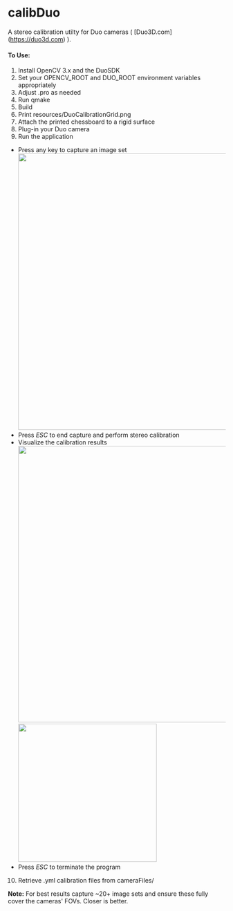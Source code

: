 # calibDuo

A stereo calibration utilty for Duo cameras ( [Duo3D.com] (https://duo3d.com) ).

#### To Use:
1. Install OpenCV 3.x and the DuoSDK
2. Set your OPENCV_ROOT and DUO_ROOT environment variables appropriately
3. Adjust .pro as needed
4. Run qmake
5. Build
6. Print resources/DuoCalibrationGrid.png
7. Attach the printed chessboard to a rigid surface
8. Plug-in your Duo camera
9. Run the application
 * Press any key to capture an image set
   <img src="https://cloud.githubusercontent.com/assets/10792438/12801390/5f81660c-caaa-11e5-9979-55722a0b15bd.png" width="640" />
 * Press _ESC_ to end capture and perform stereo calibration
 * Visualize the calibration results
   <img src="https://cloud.githubusercontent.com/assets/10792438/12801389/5d8bc0d6-caaa-11e5-8518-56567a026268.png" width="640" />
   <img src= https://cloud.githubusercontent.com/assets/10792438/12801391/616d9062-caaa-11e5-9553-b205476de881.png width="320" />
 * Press _ESC_ to terminate the program
10. Retrieve .yml calibration files from cameraFiles/

**Note:** For best results capture ~20+ image sets and ensure these fully cover the cameras' FOVs. Closer is better.


